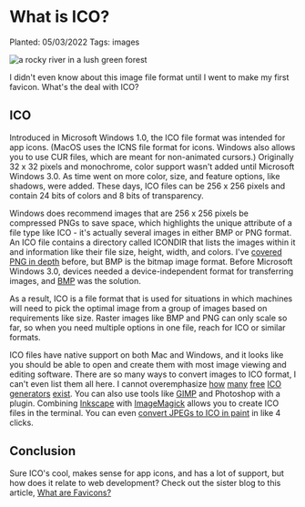 # What is ICO?

Planted: 05/03/2022
Tags: images

![a rocky river in a lush green forest](https://images.abbeyperini.com/images-series/river.jpeg)

I didn't even know about this image file format until I went to make my first favicon. What's the deal with ICO?

## ICO

Introduced in Microsoft Windows 1.0, the ICO file format was intended for app icons. (MacOS uses the ICNS file format for icons. Windows also allows you to use CUR files, which are meant for non-animated cursors.) Originally 32 x 32 pixels and monochrome, color support wasn't added until Microsoft Windows 3.0. As time went on more color, size, and feature options, like shadows, were added. These days, ICO files can be 256 x 256 pixels and contain 24 bits of colors and 8 bits of transparency.

Windows does recommend images that are 256 x 256 pixels be compressed PNGs to save space, which highlights the unique attribute of a file type like ICO - it's actually several images in either BMP or PNG format. An ICO file contains a directory called ICONDIR that lists the images within it and information like their file size, height, width, and colors. I've [covered PNG in depth](/blog.html?blog=images#image-types) before, but BMP is the bitmap image format. Before Microsoft Windows 3.0, devices needed a device-independent format for transferring images, and [BMP](https://docs.microsoft.com/en-us/previous-versions/ms969901(v=msdn.10)?redirectedfrom=MSDN) was the solution.

As a result, ICO is a file format that is used for situations in which machines will need to pick the optimal image from a group of images based on requirements like size. Raster images like BMP and PNG can only scale so far, so when you need multiple options in one file, reach for ICO or similar formats.

ICO files have native support on both Mac and Windows, and it looks like you should be able to open and create them with most image viewing and editing software. There are so many ways to convert images to ICO format, I can't even list them all here. I cannot overemphasize [how](https://favicon.io/favicon-converter/) [many](https://www.favicon-generator.org/) [free](https://realfavicongenerator.net/) [ICO](https://www.favicon.cc/) [generators](https://favicon.io/) [exist](https://www.favicongenerator.com/). You can also use tools like [GIMP](https://www.gimp.org/) and Photoshop with a plugin. Combining [Inkscape](https://inkscape.org/) with [ImageMagick](https://www.imagemagick.org/script/download.php) allows you to create ICO files in the terminal. You can even [convert JPEGs to ICO in paint](https://www.techwalla.com/articles/how-to-create-an-ico-file-from-a-jpeg-in-paint) in like 4 clicks.

## Conclusion

Sure ICO's cool, makes sense for app icons, and has a lot of support, but how does it relate to web development? Check out the sister blog to this article, [What are Favicons?](/blog.html?blog=favicons)
